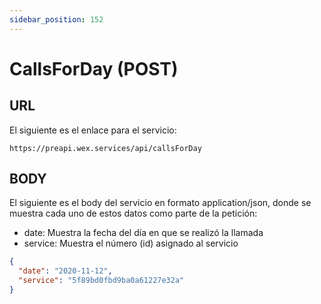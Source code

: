```yaml
---
sidebar_position: 152
---
```


# CallsForDay (POST)

## URL

El siguiente es el enlace para el servicio:

```url
https://preapi.wex.services/api/callsForDay
```

## BODY

El siguiente es el body del servicio en formato application/json, donde se muestra cada uno de estos datos como parte de la petición:

- date: Muestra la fecha del día en que se realizó la llamada
- service: Muestra el número (id) asignado al servicio

```json
{
  "date": "2020-11-12",
  "service": "5f89bd0fbd9ba0a61227e32a"
}
```